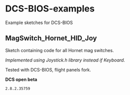 # DCS-BIOS-examples
Example sketches for DCS-BIOS

## MagSwitch_Hornet_HID_Joy
Sketch containing code for all Hornet mag switches.

*Implemented using Joystick.h library instead if Keyboard.*


Tested with DCS-BIOS, flight panels fork.

**DCS open beta**
```
2.8.2.35759
